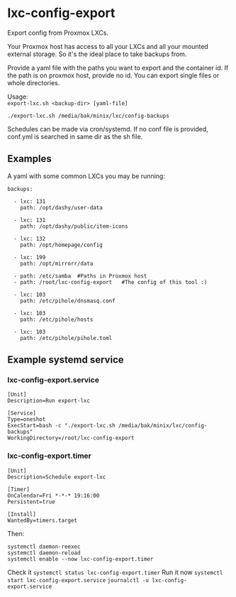 # lxc-config-export
Export config from Proxmox LXCs.

Your Proxmox host has access to all your LXCs and all your mounted external storage. So it's the ideal place to take backups from.

Provide a yaml file with the paths you want to export and the container id. If the path is on proxmox host, provide no id.
You can export single files or whole directories.

Usage:  
```export-lxc.sh <backup-dir> [yaml-file]```

```./export-lxc.sh /media/bak/minix/lxc/config-backups```





Schedules can be made via cron/systemd.
If no conf file is provided, conf.yml is searched in same dir as the sh file.


## Examples
A yaml with some common LXCs you may be running:
```
backups:

  - lxc: 131
    path: /opt/dashy/user-data

  - lxc: 131
    path: /opt/dashy/public/item-icons

  - lxc: 132
    path: /opt/homepage/config

  - lxc: 199
    path: /opt/mirrorr/data

  - path: /etc/samba  #Paths in Proxmox host
  - path: /root/lxc-config-export   #The config of this tool :)

  - lxc: 103
    path: /etc/pihole/dnsmasq.conf

  - lxc: 103
    path: /etc/pihole/hosts

  - lxc: 103
    path: /etc/pihole/pihole.toml
```



## Example systemd service

### lxc-config-export.service
```
[Unit]
Description=Run export-lxc

[Service]
Type=oneshot
ExecStart=bash -c "./export-lxc.sh /media/bak/minix/lxc/config-backups"
WorkingDirectory=/root/lxc-config-export
```

### lxc-config-export.timer
```
[Unit]
Description=Schedule export-lxc

[Timer]
OnCalendar=Fri *-*-* 19:16:00
Persistent=true

[Install]
WantedBy=timers.target
```

Then:
```
systemctl daemon-reexec
systemctl daemon-reload
systemctl enable --now lxc-config-export.timer
```

Check it ```systemctl status lxc-config-export.timer```
Run it now ```systemctl start lxc-config-export.service```
```journalctl -u lxc-config-export.service```
